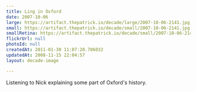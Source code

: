 ```yaml
---
title: Ling in Oxford
date: 2007-10-06
large: https://artifact.thepatrick.io/decade/large/2007-10-06-2141.jpg
small: https://artifact.thepatrick.io/decade/small/2007-10-06-2141.jpg
smallRetina: https://artifact.thepatrick.io/decade/small/2007-10-06-2141@2x.jpg
flickrUrl: null
photoId: null
createdAt: 2011-01-30 11:07:20.706032
updatedAt: 2008-11-15 22:04:57
layout: decade-image

---
```

Listening to Nick explaining some part of Oxford's history.
